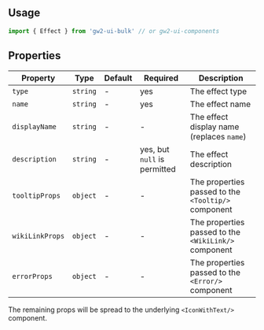 ## Usage

```js
import { Effect } from 'gw2-ui-bulk' // or gw2-ui-components
```

## Properties

| Property        | Type     | Default | Required                     | Description                                          |
| --------------- | -------- | ------- | ---------------------------- | ---------------------------------------------------- |
| `type`          | `string` | -       | yes                          | The effect type                                      |
| `name`          | `string` | -       | yes                          | The effect name                                      |
| `displayName`   | `string` | -       | -                            | The effect display name (replaces `name`)            |
| `description`   | `string` | -       | yes, but `null` is permitted | The effect description                               |
| `tooltipProps`  | `object` | -       | -                            | The properties passed to the `<Tooltip/>` component  |
| `wikiLinkProps` | `object` | -       | -                            | The properties passed to the `<WikiLink/>` component |
| `errorProps`    | `object` | -       | -                            | The properties passed to the `<Error/>` component    |

The remaining props will be spread to the underlying `<IconWithText/>` component.
